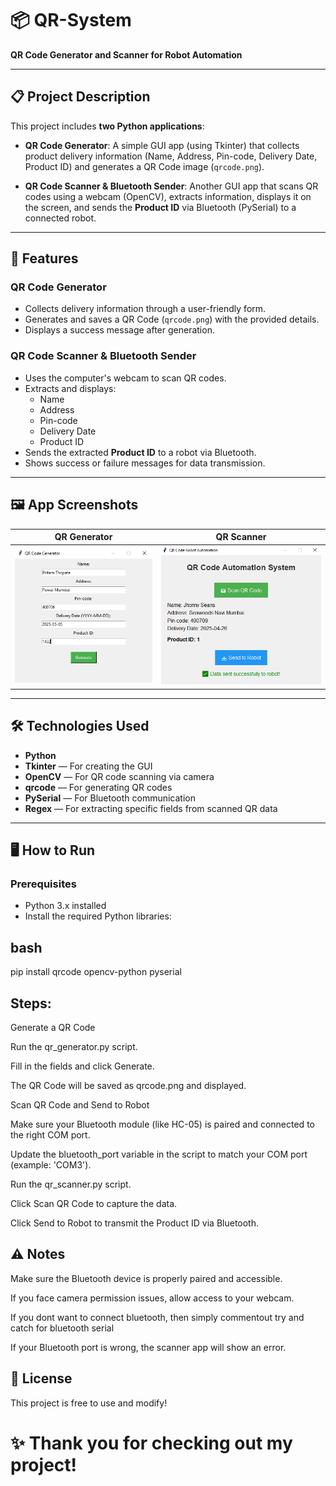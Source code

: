 # 📦 QR-System
**QR Code Generator and Scanner for Robot Automation**

---

## 📋 Project Description
This project includes **two Python applications**:

- **QR Code Generator**: A simple GUI app (using Tkinter) that collects product delivery information (Name, Address, Pin-code, Delivery Date, Product ID) and generates a QR Code image (`qrcode.png`).

- **QR Code Scanner & Bluetooth Sender**: Another GUI app that scans QR codes using a webcam (OpenCV), extracts information, displays it on the screen, and sends the **Product ID** via Bluetooth (PySerial) to a connected robot.

---

## 🚀 Features

### QR Code Generator
- Collects delivery information through a user-friendly form.
- Generates and saves a QR Code (`qrcode.png`) with the provided details.
- Displays a success message after generation.

### QR Code Scanner & Bluetooth Sender
- Uses the computer's webcam to scan QR codes.
- Extracts and displays:
  - Name
  - Address
  - Pin-code
  - Delivery Date
  - Product ID
- Sends the extracted **Product ID** to a robot via Bluetooth.
- Shows success or failure messages for data transmission.

---

## 🖼️ App Screenshots

| QR Generator | QR Scanner |
|:------------:|:----------:|
| ![QR Generator](images/generate.png) | ![QR Scanner](images/scan.png) |

---

## 🛠️ Technologies Used
- **Python**
- **Tkinter** — For creating the GUI
- **OpenCV** — For QR code scanning via camera
- **qrcode** — For generating QR codes
- **PySerial** — For Bluetooth communication
- **Regex** — For extracting specific fields from scanned QR data

---

## 🖥️ How to Run

### Prerequisites
- Python 3.x installed
- Install the required Python libraries:

## bash
pip install qrcode opencv-python pyserial

## Steps:
Generate a QR Code

Run the qr_generator.py script.

Fill in the fields and click Generate.

The QR Code will be saved as qrcode.png and displayed.

Scan QR Code and Send to Robot

Make sure your Bluetooth module (like HC-05) is paired and connected to the right COM port.

Update the bluetooth_port variable in the script to match your COM port (example: 'COM3').

Run the qr_scanner.py script.

Click Scan QR Code to capture the data.

Click Send to Robot to transmit the Product ID via Bluetooth.


## ⚠️ Notes

Make sure the Bluetooth device is properly paired and accessible.

If you face camera permission issues, allow access to your webcam.

If you dont want to connect bluetooth, then simply commentout try and catch for bluetooth serial

If your Bluetooth port is wrong, the scanner app will show an error.

## 📄 License
This project is free to use and modify!

# ✨ Thank you for checking out my project!
